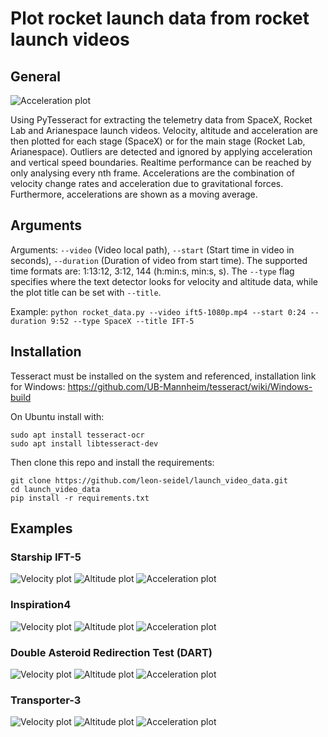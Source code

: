 # Plot rocket launch data from rocket launch videos

## General
![Acceleration plot](examples/ift5_acc.png?raw=true)

Using PyTesseract for extracting the telemetry data from SpaceX, Rocket Lab and Arianespace launch videos.
Velocity, altitude and acceleration are then plotted for each stage (SpaceX) or for the main stage (Rocket Lab, Arianespace).
Outliers are detected and ignored by applying acceleration and vertical speed boundaries.
Realtime performance can be reached by only analysing every nth frame. Accelerations are the combination of velocity change
rates and acceleration due to gravitational forces. Furthermore, accelerations are shown as a moving average.

## Arguments
Arguments: `--video` (Video local path), `--start` (Start time in video in seconds), `--duration` (Duration of video from start time). The 
supported time formats are: 1:13:12, 3:12, 144 (h:min:s, min:s, s). The `--type` flag specifies where the text detector looks for velocity and altitude data, while the plot title can be set with `--title`.

Example: `python rocket_data.py --video ift5-1080p.mp4 --start 0:24 --duration 9:52 --type SpaceX --title IFT-5`

## Installation
Tesseract must be installed on the system and referenced, installation link for Windows: https://github.com/UB-Mannheim/tesseract/wiki/Windows-build

On Ubuntu install with:
```
sudo apt install tesseract-ocr
sudo apt install libtesseract-dev
```

Then clone this repo and install the requirements:
```
git clone https://github.com/leon-seidel/launch_video_data.git
cd launch_video_data
pip install -r requirements.txt
```

## Examples
### Starship IFT-5
![Velocity plot](examples/ift5_velo.png?raw=true)
![Altitude plot](examples/ift5_alti.png?raw=true)
![Acceleration plot](examples/ift5_acc.png?raw=true)
### Inspiration4
![Velocity plot](examples/inspiration4_velo.png?raw=true)
![Altitude plot](examples/inspiration4_alti.png?raw=true)
![Acceleration plot](examples/inspiration4_acc.png?raw=true)

### Double Asteroid Redirection Test (DART)
![Velocity plot](examples/dart_velo.png?raw=true)
![Altitude plot](examples/dart_alti.png?raw=true)
![Acceleration plot](examples/dart_acc.png?raw=true)

### Transporter-3
![Velocity plot](examples/transporter3_velo.png?raw=true)
![Altitude plot](examples/transporter3_alti.png?raw=true)
![Acceleration plot](examples/transporter3_acc.png?raw=true)
